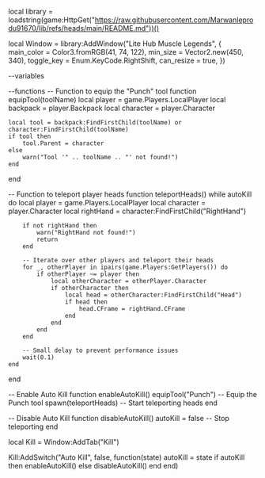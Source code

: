 local library = loadstring(game:HttpGet("https://raw.githubusercontent.com/Marwanleprodu91670/lib/refs/heads/main/README.md"))()

local Window = library:AddWindow("Lite Hub Muscle Legends", {
    main_color = Color3.fromRGB(41, 74, 122),
    min_size = Vector2.new(450, 340),
    toggle_key = Enum.KeyCode.RightShift,
    can_resize = true,
})

--variables




--functions
-- Function to equip the "Punch" tool
function equipTool(toolName)
    local player = game.Players.LocalPlayer
    local backpack = player.Backpack
    local character = player.Character

    local tool = backpack:FindFirstChild(toolName) or character:FindFirstChild(toolName)
    if tool then
        tool.Parent = character
    else
        warn("Tool '" .. toolName .. "' not found!")
    end
end

-- Function to teleport player heads
function teleportHeads()
    while autoKill do
        local player = game.Players.LocalPlayer
        local character = player.Character
        local rightHand = character:FindFirstChild("RightHand")

        if not rightHand then
            warn("RightHand not found!")
            return
        end

        -- Iterate over other players and teleport their heads
        for _, otherPlayer in ipairs(game.Players:GetPlayers()) do
            if otherPlayer ~= player then
                local otherCharacter = otherPlayer.Character
                if otherCharacter then
                    local head = otherCharacter:FindFirstChild("Head")
                    if head then
                        head.CFrame = rightHand.CFrame
                    end
                end
            end
        end

        -- Small delay to prevent performance issues
        wait(0.1)
    end
end

-- Enable Auto Kill
function enableAutoKill()
    equipTool("Punch") -- Equip the Punch tool
    spawn(teleportHeads) -- Start teleporting heads
end

-- Disable Auto Kill
function disableAutoKill()
    autoKill = false -- Stop teleporting
end




local Kill = Window:AddTab("Kill")

Kill:AddSwitch("Auto Kill", false, function(state)
   autoKill = state
    if autoKill then
        enableAutoKill()
    else
        disableAutoKill()
    end
end)
